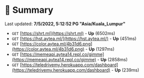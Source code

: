 # 📖 Summary
Last updated: **7/5/2022, 5:12:52 PG "Asia/Kuala_Lumpur"**

- `GET` [https://shrt.ml](https://shrt.ml) - **Up** (6502ms)
- `GET` [https://hst.aytea.ml/](https://hst.aytea.ml/) - **Up** (451ms)
- `GET` [https://color.aytea.ml/4b31d6.png](https://color.aytea.ml/4b31d6.png) - **Up** (1297ms)
- `GET` [https://memeapi.aytea14.repl.co/gimme](https://memeapi.aytea14.repl.co/gimme) - **Up** (2858ms)
- `GET` [https://teledrivemy.herokuapp.com/dashboard](https://teledrivemy.herokuapp.com/dashboard) - **Up** (239ms)
